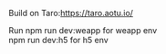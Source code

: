 Build on Taro:https://taro.aotu.io/<br>

Run npm run dev:weapp for weapp env<br>
    npm run dev:h5 for h5 env
